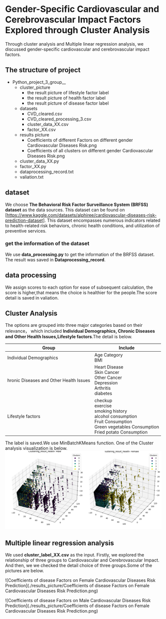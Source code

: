 # Gender-Specific Cardiovascular and Cerebrovascular Impact Factors Explored through Cluster Analysis

Through cluster analysis and Multiple linear regression analysis, we discussed gender-specific cardiovascular and cerebrovascular impact factors.

## The structure of project
- Python_project_3_group__
    - cluster_picture
        - the result picture of lifestyle factor label
        - the result picture of health factor label
        - the result picture of disease factor label
    - datasets
        - CVD_cleared.csv
        - CVD_cleared_processing_3.csv
        - cluster_data_XX.csv
        - factor_XX.csv
    - results picture
        - Coefficients of different Factors on different gender Cardiovascular Diseases Risk.png
        - Coefficients of all clusters on different gender Cardiovascular Diseases Risk.png
    - cluster_data_XX.py
    - factor_XX.py
    - dataprocessing_record.txt
    - valiation.txt

## dataset
We choose **The Behavioral Risk Factor Surveillance System (BRFSS) dataset** as the data sources. This dataset can be found on [https://www.kaggle.com/datasets/alphiree/cardiovascular-diseases-risk-prediction-dataset]. This dataset encompasses numerous indicators related to health-related risk behaviors, chronic health conditions, and utilization of preventive services.

### get the imformation of the dataset
We use **data_processing.py** to get the information of the BRFSS dataset. The result was saved in **Dataprocessing_record**.

## data processing
We assign scores to each option for ease of subsequent calculation, the score is higher,that means the choice is healthier for the people.The score detail is saved in valiation.

## Cluster Analysis
The options are grouped into three major categories based on their relevance， which included **Individual Demographics, Chronic Diseases and Other Health Issues,Lifestyle factors**.The detail is below.

| Group | Include |
| ------ | ------ |
| Individual Demographics | Age Category<br>BMI |
| hronic Diseases and Other Health Issues | Heart Disease<br>Skin Cancer<br>Other Cancer<br>Depression<br>Arthritis<br>diabetes |
| Lifestyle factors | checkup<br>exercise<br>smoking history<br>alcohol consumption<br>Fruit Consumption<br>Green vegetables Consumption<br>Fried potato Consumption |

The label is saved.We use MinBatchKMeans function. One of the Cluster analysis visualization is below.
![clustering_result_by_gender_health](./cluster_picture/clustering_result_by_gender_health.png)

## Multiple linear regression analysis
We used **cluster_label_XX.csv** as the input. Firstly, we explored the relationship of three groups to Cardiovascular and Cerebrovascular Impact. And then, we we checked the detail choice of three groups.Some of the pictures are below.

![Coefficients of disease Factors on Female Cardiovascular Diseases Risk Prediction](./results_picture/Coefficients of disease Factors on Female Cardiovascular Diseases Risk Prediction.png)

![Coefficients of disease Factors on Male Cardiovascular Diseases Risk Prediction](./results_picture/Coefficients of disease Factors on Female Cardiovascular Diseases Risk Prediction.png)
